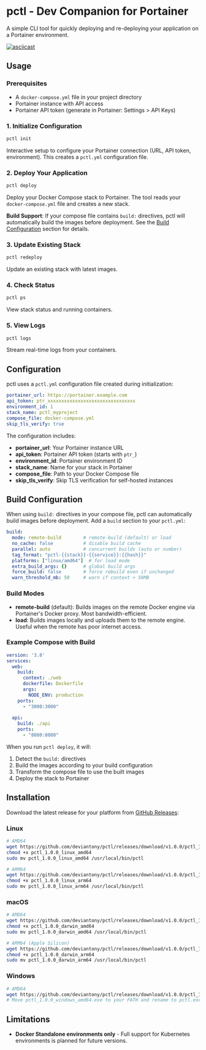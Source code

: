 # pctl - Dev Companion for Portainer

A simple CLI tool for quickly deploying and re-deploying your application on a Portainer environment. 

[![asciicast](https://asciinema.org/a/zYM6Tu31LesuRowrLDJZfGzcU.svg)](https://asciinema.org/a/zYM6Tu31LesuRowrLDJZfGzcU)

## Usage

### Prerequisites
- A `docker-compose.yml` file in your project directory
- Portainer instance with API access
- Portainer API token (generate in Portainer: Settings > API Keys)

### 1. Initialize Configuration
```bash
pctl init
```
Interactive setup to configure your Portainer connection (URL, API token, environment). This creates a `pctl.yml` configuration file.

### 2. Deploy Your Application
```bash
pctl deploy
```
Deploy your Docker Compose stack to Portainer. The tool reads your `docker-compose.yml` file and creates a new stack.

**Build Support**: If your compose file contains `build:` directives, pctl will automatically build the images before deployment. See the [Build Configuration](#build-configuration) section for details.

### 3. Update Existing Stack
```bash
pctl redeploy
```
Update an existing stack with latest images.

### 4. Check Status
```bash
pctl ps
```
View stack status and running containers.

### 5. View Logs
```bash
pctl logs
```
Stream real-time logs from your containers.

## Configuration

pctl uses a `pctl.yml` configuration file created during initialization:

```yaml
portainer_url: https://portainer.example.com
api_token: ptr_xxxxxxxxxxxxxxxxxxxxxxxxxxxxxxxx
environment_id: 1
stack_name: pctl_myproject
compose_file: docker-compose.yml
skip_tls_verify: true
```

The configuration includes:
- **portainer_url**: Your Portainer instance URL
- **api_token**: Portainer API token (starts with `ptr_`)
- **environment_id**: Portainer environment ID
- **stack_name**: Name for your stack in Portainer
- **compose_file**: Path to your Docker Compose file
- **skip_tls_verify**: Skip TLS verification for self-hosted instances

## Build Configuration

When using `build:` directives in your compose file, pctl can automatically build images before deployment. Add a `build` section to your `pctl.yml`:

```yaml
build:
  mode: remote-build        # remote-build (default) or load
  no_cache: false           # disable build cache
  parallel: auto            # concurrent builds (auto or number)
  tag_format: "pctl-{{stack}}-{{service}}:{{hash}}"
  platforms: ["linux/amd64"]  # for load mode
  extra_build_args: {}      # global build args
  force_build: false        # force rebuild even if unchanged
  warn_threshold_mb: 50     # warn if context > 50MB
```

### Build Modes

- **remote-build** (default): Builds images on the remote Docker engine via Portainer's Docker proxy. Most bandwidth-efficient.
- **load**: Builds images locally and uploads them to the remote engine. Useful when the remote has poor internet access.

### Example Compose with Build

```yaml
version: '3.8'
services:
  web:
    build:
      context: ./web
      dockerfile: Dockerfile
      args:
        NODE_ENV: production
    ports:
      - "3000:3000"
  
  api:
    build: ./api
    ports:
      - "8080:8080"
```

When you run `pctl deploy`, it will:
1. Detect the `build:` directives
2. Build the images according to your build configuration
3. Transform the compose file to use the built images
4. Deploy the stack to Portainer

## Installation

Download the latest release for your platform from [GitHub Releases](https://github.com/deviantony/pctl/releases/tag/v1.0.0):

### Linux
```bash
# AMD64
wget https://github.com/deviantony/pctl/releases/download/v1.0.0/pctl_1.0.0_linux_amd64
chmod +x pctl_1.0.0_linux_amd64
sudo mv pctl_1.0.0_linux_amd64 /usr/local/bin/pctl

# ARM64
wget https://github.com/deviantony/pctl/releases/download/v1.0.0/pctl_1.0.0_linux_arm64
chmod +x pctl_1.0.0_linux_arm64
sudo mv pctl_1.0.0_linux_arm64 /usr/local/bin/pctl
```

### macOS
```bash
# AMD64
wget https://github.com/deviantony/pctl/releases/download/v1.0.0/pctl_1.0.0_darwin_amd64
chmod +x pctl_1.0.0_darwin_amd64
sudo mv pctl_1.0.0_darwin_amd64 /usr/local/bin/pctl

# ARM64 (Apple Silicon)
wget https://github.com/deviantony/pctl/releases/download/v1.0.0/pctl_1.0.0_darwin_arm64
chmod +x pctl_1.0.0_darwin_arm64
sudo mv pctl_1.0.0_darwin_arm64 /usr/local/bin/pctl
```

### Windows
```bash
# AMD64
wget https://github.com/deviantony/pctl/releases/download/v1.0.0/pctl_1.0.0_windows_amd64.exe
# Move pctl_1.0.0_windows_amd64.exe to your PATH and rename to pctl.exe
```

## Limitations

- **Docker Standalone environments only** - Full support for Kubernetes environments is planned for future versions.
